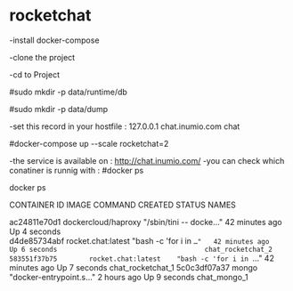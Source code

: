 # rocketchat

-install docker-compose

-clone the project 

-cd to Project 

#sudo mkdir -p data/runtime/db

#sudo mkdir -p data/dump

-set this record in your hostfile : 127.0.0.1    chat.inumio.com          chat

#docker-compose up --scale rocketchat=2 

-the service is available on :
http://chat.inumio.com/
-you can check which conatiner is runnig with : #docker ps

 docker ps
 
CONTAINER ID        IMAGE                 COMMAND                  CREATED             STATUS                                             NAMES

ac24811e70d1        dockercloud/haproxy   "/sbin/tini -- docke…"   42 minutes ago      Up 4 seconds      
d4de85734abf        rocket.chat:latest    "bash -c 'for i in `…"   42 minutes ago      Up 6 seconds                                     chat_rocketchat_2
583551f37b75        rocket.chat:latest    "bash -c 'for i in `…"   42 minutes ago      Up 7 seconds                                     chat_rocketchat_1
5c0c3df07a37        mongo                 "docker-entrypoint.s…"   2 hours ago         Up 9 seconds                                 chat_mongo_1
